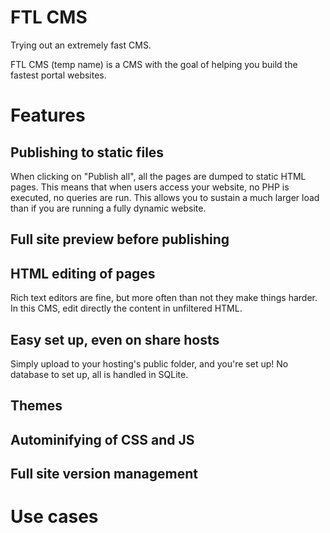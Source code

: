 FTL CMS
=======

Trying out an extremely fast CMS.

FTL CMS (temp name) is a CMS with the goal of helping you build the fastest portal websites.

Features
========

Publishing to static files
--------------------------

When clicking on "Publish all", all the pages are dumped to static HTML pages. This means that when users access your website, no PHP is executed, no queries are run. This allows you to sustain a much larger load than if you are running a fully dynamic website.

Full site preview before publishing
-----------------------------------

HTML editing of pages
---------------------

Rich text editors are fine, but more often than not they make things harder. In this CMS, edit directly the content in unfiltered HTML.

Easy set up, even on share hosts
--------------------------------

Simply upload to your hosting's public folder, and you're set up! No database to set up, all is handled in SQLite.

Themes
------

Autominifying of CSS and JS
---------------------------

Full site version management
----------------------------

Use cases
=========